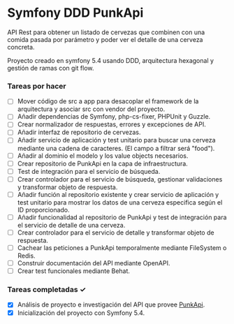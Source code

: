# Symfony DDD PunkApi
API Rest para obtener un listado de cervezas que combinen con una comida pasada por parámetro y poder ver el detalle de una cerveza concreta.

Proyecto creado en symfony 5.4 usando DDD, arquitectura hexagonal y gestión de ramas con git flow.

### Tareas por hacer
- [ ] Mover código de src a app para desacoplar el framework de la arquitectura y asociar src con vendor del proyecto.
- [ ] Añadir dependencias de Symfony, php-cs-fixer, PHPUnit y Guzzle.
- [ ] Crear normalizador de respuestas, errores y excepciones de API.
- [ ] Añadir interfaz de repositorio de cervezas.
- [ ] Añadir servicio de aplicación y test unitario para buscar una cerveza mediante una cadena de caracteres. (El campo a filtrar será "food").
- [ ] Añadir al dominio el modelo y los value objects necesarios.
- [ ] Crear repositorio de PunkApi en la capa de infraestructura.
- [ ] Test de integración para el servicio de búsqueda.
- [ ] Crear controlador para el servicio de búsqueda, gestionar validaciones y transformar objeto de respuesta.
- [ ] Añadir función al repositorio existente y crear servicio de aplicación y test unitario para mostrar los datos de una cerveza especifica según el ID proporcionado.
- [ ] Añadir funcionalidad al repositorio de PunkApi y test de integración para el servicio de detalle de una cerveza.
- [ ] Crear controlador para el servicio de detalle y transformar objeto de respuesta.
- [ ] Cachear las peticiones a PunkApi temporalmente mediante FileSystem o Redis.
- [ ] Construir documentación del API mediante OpenAPI.
- [ ] Crear test funcionales mediante Behat.

### Tareas completadas ✓
- [x] Análisis de proyecto e investigación del API que provee [PunkApi](https://punkapi.com/documentation/v2).
- [x] Inicialización del proyecto con Symfony 5.4.
